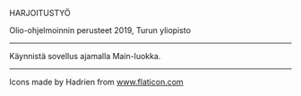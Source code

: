 HARJOITUSTYÖ

Olio-ohjelmoinnin perusteet 2019,
Turun yliopisto

________________________________________________________________________________

Käynnistä sovellus ajamalla Main-luokka.

________________________________________________________________________________

Icons made by Hadrien from www.flaticon.com 
